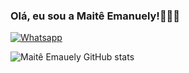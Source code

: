 ### Olá, eu sou a Maitê Emanuely!🖐🏻💜



[![Whatsapp](https://img.shields.io/badge/WhatsApp-25D366?style=for-the-badge&logo=whatsapp&logoColor=white)](https://wa.me/qr/GYPHJ2FPXNEEA1)


![Maitê Emauely GitHub stats](https://github-readme-stats.vercel.app/api?pjmssunrise&show_icons=true&theme=radical)
